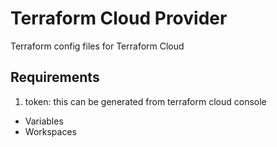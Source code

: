 # Terraform Cloud Provider

Terraform config files for Terraform Cloud

## Requirements

1. token: this can be generated from terraform cloud console 


- Variables
- Workspaces

